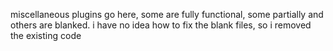 miscellaneous plugins go here, some are fully functional, some partially and others are blanked. i have no idea how to fix the blank files, so i removed the existing code
